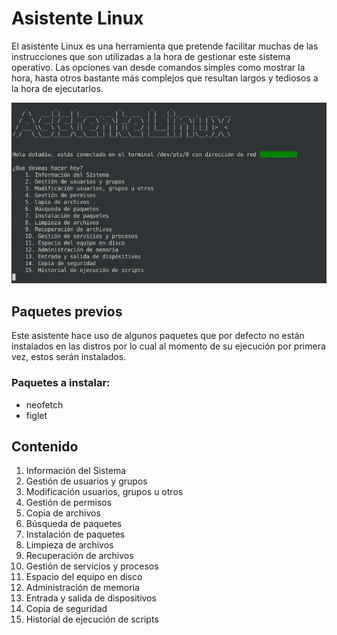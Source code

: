 
# Asistente Linux

El asistente Linux es una herramienta que pretende facilitar muchas 
de las instrucciones que son utilizadas a la hora de gestionar este 
sistema operativo. Las opciones van desde comandos simples como 
mostrar la hora, hasta otros bastante más complejos que resultan
largos y tediosos a la hora de ejecutarlos.

![Bienevendia al sistema](vista_previa/welcome.png)

## Paquetes previos

Este asistente hace uso de algunos paquetes que por defecto
no están instalados en las distros por lo cual al momento de 
su ejecución por primera vez, estos serán instalados. 

 ### Paquetes a instalar:

- neofetch
- figlet

## Contenido

1. Información del Sistema
2. Gestión de usuarios y grupos
3. Modificación usuarios, grupos u otros
4. Gestión de permisos
5. Copia de archivos
6. Búsqueda de paquetes
7. Instalación de paquetes
8. Limpieza de archivos
9. Recuperación de archivos
10. Gestión de servicios y procesos
11. Espacio del equipo en disco
12. Administración de memoria
13. Entrada y salida de dispositivos
14. Copia de seguridad
15. Historial de ejecución de scripts
